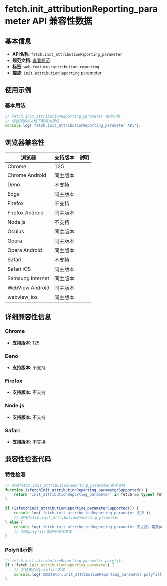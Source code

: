 # fetch.init_attributionReporting_parameter API 兼容性数据

## 基本信息

- **API名称**: `fetch.init_attributionReporting_parameter`
- **规范文档**: [查看规范](https://wicg.github.io/attribution-reporting-api/#dom-requestinit-attributionreporting)
- **标签**: `web-features:attribution-reporting`
- **描述**: `init.attributionReporting` parameter

## 使用示例

### 基本用法

```javascript
// fetch.init_attributionReporting_parameter 使用示例
// 请查阅MDN文档了解具体用法
console.log('fetch.init_attributionReporting_parameter API');
```

## 浏览器兼容性

| 浏览器 | 支持版本 | 说明 |
|--------|----------|------|
| Chrome | 125 |  |
| Chrome Android | 同主版本 |  |
| Deno | 不支持 |  |
| Edge | 同主版本 |  |
| Firefox | 不支持 |  |
| Firefox Android | 同主版本 |  |
| Node.js | 不支持 |  |
| Oculus | 同主版本 |  |
| Opera | 同主版本 |  |
| Opera Android | 同主版本 |  |
| Safari | 不支持 |  |
| Safari iOS | 同主版本 |  |
| Samsung Internet | 同主版本 |  |
| WebView Android | 同主版本 |  |
| webview_ios | 同主版本 |  |

## 详细兼容性信息

### Chrome

- **支持版本**: 125

### Deno

- **支持版本**: 不支持

### Firefox

- **支持版本**: 不支持

### Node.js

- **支持版本**: 不支持

### Safari

- **支持版本**: 不支持

## 兼容性检查代码

### 特性检测

```javascript
// 检查fetch.init_attributionReporting_parameter是否支持
function isfetchInit_attributionReporting_parameterSupported() {
    return 'init_attributionReporting_parameter' in fetch && typeof fetch.init_attributionReporting_parameter === 'function';
}

if (isfetchInit_attributionReporting_parameterSupported()) {
    console.log('fetch.init_attributionReporting_parameter 支持');
    // 使用fetch.init_attributionReporting_parameter
} else {
    console.log('fetch.init_attributionReporting_parameter 不支持，需要polyfill');
    // 加载polyfill或使用替代方案
}
```

### Polyfill示例

```javascript
// fetch.init_attributionReporting_parameter polyfill
if (!fetch.init_attributionReporting_parameter) {
    // 在这里添加polyfill实现
    console.log('加载fetch.init_attributionReporting_parameter polyfill');
}
```


